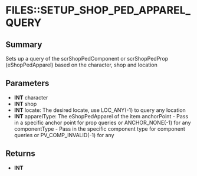 # FILES::SETUP_SHOP_PED_APPAREL_QUERY

## Summary
Sets up a query of the scrShopPedComponent or scrShopPedProp (eShopPedApparel) based on the character, shop and location

## Parameters
* **INT** character
* **INT** shop
* **INT** locate: The desired locate, use LOC_ANY(-1) to query any location
* **INT** apparelType: The eShopPedApparel of the item anchorPoint - Pass in a specific anchor point for prop queries or ANCHOR_NONE(-1) for any componentType - Pass in the specific component type for component queries or PV_COMP_INVALID(-1) for any

## Returns
* **INT**